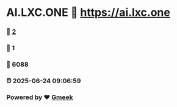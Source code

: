 # AI.LXC.ONE :link: https://ai.lxc.one 
### :page_facing_up: [2](https://ai.lxc.one/tag.html) 
### :speech_balloon: 1 
### :hibiscus: 6088 
### :alarm_clock: 2025-06-24 09:06:59 
### Powered by :heart: [Gmeek](https://github.com/Meekdai/Gmeek)
